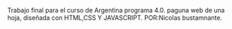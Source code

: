 Trabajo final para el curso de Argentina programa 4.0.
paguna web de una hoja, diseñada con HTML,CSS Y JAVASCRIPT.
POR:Nicolas bustamnante.